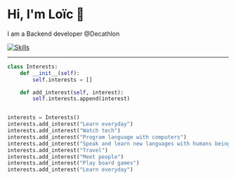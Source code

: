 # Hi, I'm Loïc :wave:

I am a Backend developer @Decathlon

[![Skills](https://skillicons.dev/icons?i=ts,py,nodejs,js,html,css,docker,kubernetes,githubactions,terraform,linux,postgres&perline=4)](https://skillicons.dev)

___

```py
class Interests:
    def __init__(self):
        self.interests = []

    def add_interest(self, interest):
        self.interests.append(interest)


interests = Interests()
interests.add_interest("Learn everyday")
interests.add_interest("Watch tech")
interests.add_interest("Program language with computers")
interests.add_interest("Speak and learn new languages with humans being")
interests.add_interest("Travel")
interests.add_interest("Meet people")
interests.add_interest("Play board games")
interests.add_interest("Learn everyday")
```
